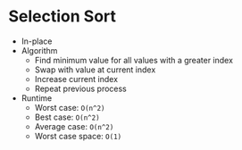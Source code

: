# Selection Sort

* In-place
* Algorithm
  * Find minimum value for all values with a greater index
  * Swap with value at current index
  * Increase current index
  * Repeat previous process
* Runtime
  * Worst case: `O(n^2)`
  * Best case: `O(n^2)`
  * Average case: `O(n^2)`
  * Worst case space: `O(1)`
